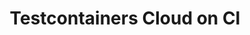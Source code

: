 ---
title: Testcontainers Cloud on CI
submenu: cloud
sections:
  - partial: page-banner
    title: |
      **Run Testcontainers hassle-free in your CI**
    description: Ephemeral resources on demand means you can run your ever-growing test suite without scaling your CI
    buttons:
      - label: Try Free
        url: https://app.testcontainers.cloud/signup
      - label: Get A Demo
        url: https://atomicjar.typeform.com/to/MtTeGHIi
        style: outline
    image: images/tcc-ci.svg
  - partial: text-columns
    columns:
      - title: Seamless CI Setup
        description: |
          Remove the configuration problems and security concerns of running Docker-in-Docker or a privileged daemon. Testcontainers Cloud works with any CI Platform, including those without nested virtualization such as GitLab, CircleCI or JenkinsX. In persistent CI runners, Testcontainers Cloud also automatically performs fail-safe cleanups to avoid leftover containers.
      - title: Team Efficiency
        description: |
          Execute faster CI runs. With [Turbo Mode](https://knowledge.testcontainers.cloud/turbo-mode), you get multiple on-demand cloud workers to execute your test suites in parallel, without needing the ops team to scale the CI runner. 
      - title: Reliable Test Suites
        description: |
          Run [Testcontainers Cloud on your desktop](/cloud/desktop/) to ensure consistent outcomes. By shifting tests left you increase your iteration speed and reduce the risk of introducing flaky tests. Reproduce CI failures on your desktop in seconds with exactly the same back-end.
  - partial: quotes
    quotes:
      - quote: Adopting Testcontainers Cloud was simple. It just worked out of the box and gave our entire dev team access to a scalable backend to run their tests, with zero configuration or additional steps.
        name: Nicolai Baldin
        role: CEO & Founder at Synthesized
        image: /images/quotes/nicolai-baldin.jpg
      - quote: Testcontainers Cloud fits greatly into Netflix's continuous efforts to make developer feedback loop faster by allowing developers to run their tests locally and more frequently regardless of their development environment
        name: Roberto Pérez Alcolea
        role: Productivity Engineering at Netflix
        image: /images/quotes/roberto-perez-alcolea.jpg
  - partial: signup-form
    title: Start Testing
    description: |
      Get access to your on-demand cloud environments to supercharge your Testcontainers based tests! Remove their resource consumption from your local machine or CI workers. Simplify your setup to have more reliable integration tests.
    placeholder: Enter your email
    label: Start Testing
---